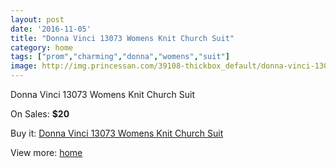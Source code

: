 ```yaml
---
layout: post
date: '2016-11-05'
title: "Donna Vinci 13073 Womens Knit Church Suit"
category: home
tags: ["prom","charming","donna","womens","suit"]
image: http://img.princessan.com/39108-thickbox_default/donna-vinci-13073-womens-knit-church-suit.jpg
---
```

Donna Vinci 13073 Womens Knit Church Suit

On Sales: **$20**
<a href="https://www.princessan.com/en/18208-donna-vinci-13073-womens-knit-church-suit.html"><amp-img layout="responsive" width="600" height="600" src="//img.princessan.com/39108-thickbox_default/donna-vinci-13073-womens-knit-church-suit.jpg" alt="Donna Vinci 13073 Womens Knit Church Suit 0" /></a>
<a href="https://www.princessan.com/en/18208-donna-vinci-13073-womens-knit-church-suit.html"><amp-img layout="responsive" width="600" height="600" src="//img.princessan.com/39109-thickbox_default/donna-vinci-13073-womens-knit-church-suit.jpg" alt="Donna Vinci 13073 Womens Knit Church Suit 1" /></a>

Buy it: [Donna Vinci 13073 Womens Knit Church Suit](https://www.princessan.com/en/18208-donna-vinci-13073-womens-knit-church-suit.html "Donna Vinci 13073 Womens Knit Church Suit")

View more: [home](https://www.princessan.com/en/1- "home")